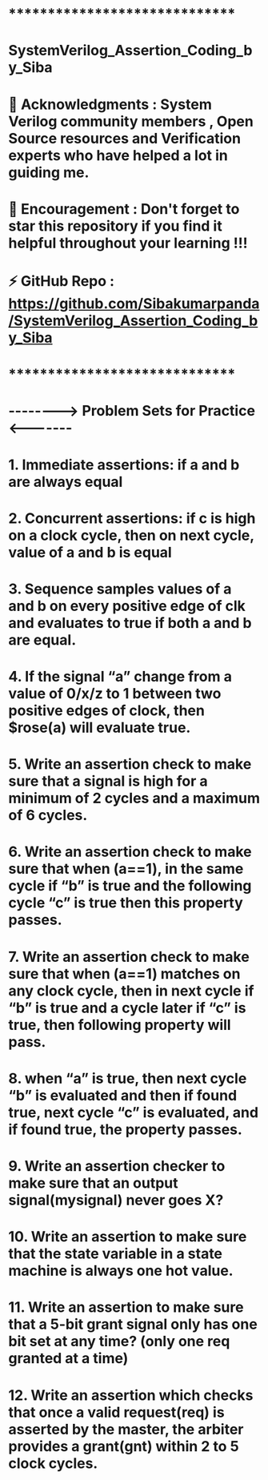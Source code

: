 # *****************************
# SystemVerilog_Assertion_Coding_by_Siba
# 👯 Acknowledgments : System Verilog community members , Open Source resources and Verification experts who have helped a lot in guiding me.
# 🤔 Encouragement   : Don't forget to star this repository if you find it helpful throughout your learning !!!
# ⚡ GitHub Repo     : https://github.com/Sibakumarpanda/SystemVerilog_Assertion_Coding_by_Siba
# *****************************
# -------->  Problem Sets for Practice <-------
# 1. Immediate assertions: if a and b are always equal
# 2. Concurrent assertions: if c is high on a clock cycle, then on next cycle, value of a and b is equal
# 3. Sequence samples values of a and b on every positive edge of clk and evaluates to true if both a and b are equal.
# 4. If the signal “a” change from a value of 0/x/z to 1 between two positive edges of clock, then $rose(a) will evaluate true.
# 5. Write an assertion check to make sure that a signal is high for a minimum of 2 cycles and a maximum of 6 cycles.
# 6. Write an assertion check to make sure that when (a==1), in the same cycle if “b” is true and the following cycle “c” is true then this property passes.
# 7. Write an assertion check to make sure that when (a==1) matches on any clock cycle, then in next cycle if “b” is true and a cycle later if “c” is true, then following property will pass.
# 8. when “a” is true, then next cycle “b” is evaluated and then if found true, next cycle “c” is evaluated, and if found true, the property passes.
# 9. Write an assertion checker to make sure that an output signal(mysignal) never goes X?
# 10. Write an assertion to make sure that the state variable in a state machine is always one hot value.
# 11. Write an assertion to make sure that a 5-bit grant signal only has one bit set at any time? (only one req granted at a time)
# 12. Write an assertion which checks that once a valid request(req) is asserted by the master, the arbiter provides a grant(gnt) within 2 to 5 clock cycles.
